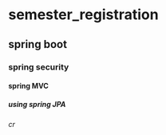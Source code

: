 # semester_registration
## spring boot
### spring security
#### spring MVC
##### using spring JPA
###### cr

